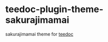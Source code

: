 teedoc-plugin-theme-sakurajimamai
===========

sakurajimamai theme for [teedoc](https://github.com/Neutree/teedoc)

